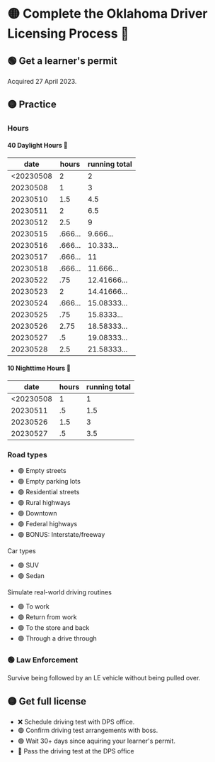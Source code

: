 # 🟡 Complete the Oklahoma Driver Licensing Process 🪪

## 🟢 Get a learner's permit
Acquired 27 April 2023.

## 🟡 Practice
### Hours
#### 40 Daylight Hours 🌄
|date|hours|running total|
|-|-|-|
|<20230508|2|2|
|20230508|1|3|
|20230510|1.5|4.5|
|20230511|2|6.5|
|20230512|2.5|9|
|20230515|.666...|9.666...|
|20230516|.666...|10.333...|
|20230517|.666...|11|
|20230518|.666...|11.666...|
|20230522|.75|12.41666...|
|20230523|2|14.41666...|
|20230524|.666...|15.08333...|
|20230525|.75|15.8333...|
|20230526|2.75|18.58333...|
|20230527|.5|19.08333...|
|20230528|2.5|21.58333...|

#### 10 Nighttime Hours 🌃
|date|hours|running total|
|-|-|-|
|<20230508|1|1|
|20230511|.5|1.5|
|20230526|1.5|3|
|20230527|.5|3.5|

### Road types

* 🟢 Empty streets
* 🟢 Empty parking lots
* 🟢 Residential streets
* 🟢 Rural highways
* 🟢 Downtown
* 🟢 Federal highways
* 🟢 BONUS: Interstate/freeway

Car types
* 🟢 SUV
* 🟢 Sedan

Simulate real-world driving routines
* 🟢 To work
* 🟢 Return from work
* 🟢 To the store and back
* 🟢 Through a drive through

### 🟢 Law Enforcement
Survive being followed by an LE vehicle without being pulled over.

## 🟡 Get full license
* ❌ Schedule driving test with DPS office.
* 🟢 Confirm driving test arrangements with boss.
* 🟢 Wait 30+ days since aquiring your learner's permit.
* 🔴 Pass the driving test at the DPS office
